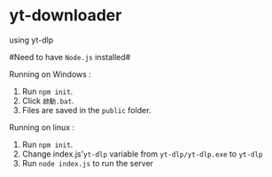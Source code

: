 # yt-downloader
using yt-dlp

#Need to have `Node.js` installed#

Running on Windows :

1. Run `npm init`.
2. Click `啟動.bat`.
3. Files are saved in the `public` folder.

Running on linux :

1. Run `npm init`.
2. Change index.js'`yt-dlp` variable from `yt-dlp/yt-dlp.exe` to `yt-dlp`
3. Run `node index.js` to run the server
